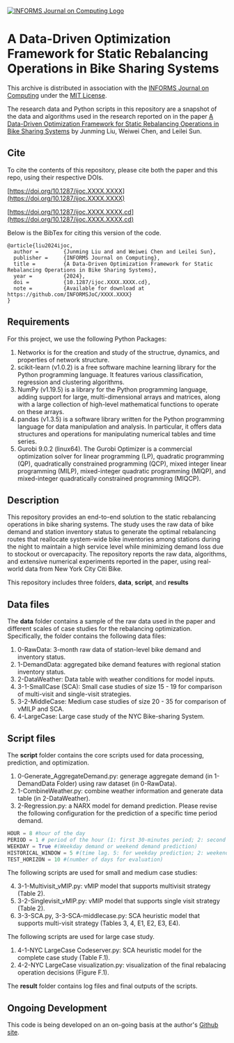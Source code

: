 [![INFORMS Journal on Computing Logo](https://INFORMSJoC.github.io/logos/INFORMS_Journal_on_Computing_Header.jpg)](https://pubsonline.informs.org/journal/ijoc)

# A Data-Driven Optimization Framework for Static Rebalancing Operations in Bike Sharing Systems

This archive is distributed in association with the [INFORMS Journal on
Computing](https://pubsonline.informs.org/journal/ijoc) under the [MIT License](LICENSE).

The research data and Python scripts in this repository are a snapshot of the data and algorithms
used in the research reported on in the paper 
[A Data-Driven Optimization Framework for Static Rebalancing Operations in Bike Sharing Systems](https://doi.org/10.1287/ijoc.2021.0112) by Junming Liu, Weiwei Chen, and Leilei Sun. 

## Cite

To cite the contents of this repository, please cite both the paper and this repo, using their respective DOIs.

[https://doi.org/10.1287/ijoc.XXXX.XXXX](https://doi.org/10.1287/ijoc.XXXX.XXXX)

[https://doi.org/10.1287/ijoc.XXXX.XXXX.cd](https://doi.org/10.1287/ijoc.XXXX.XXXX.cd)


Below is the BibTex for citing this version of the code.

```
@article{liu2024ijoc,
  author =        {Junming Liu and and Weiwei Chen and Leilei Sun},
  publisher =     {INFORMS Journal on Computing},
  title =         {A Data-Driven Optimization Framework for Static Rebalancing Operations in Bike Sharing Systems},
  year =          {2024},
  doi =           {10.1287/ijoc.XXXX.XXXX.cd},
  note =          {Available for download at https://github.com/INFORMSJoC/XXXX.XXXX}
}  
```
## Requirements

For this project, we use the following Python Packages:

1. Networkx is for the creation and study of the structrue, dynamics, and properties of network structure.
2. scikit-learn (v1.0.2) is a free software machine learning library for the Python programming language. It features various classification, regression and clustering algorithms.
3. NumPy (v1.19.5) is a library for the Python programming language, adding support for large, multi-dimensional arrays and matrices, along with a large collection of high-level mathematical functions to operate on these arrays.
4. pandas (v1.3.5) is a software library written for the Python programming language for data manipulation and analysis. In particular, it offers data structures and operations for manipulating numerical tables and time series.
5. Gurobi 9.0.2 (linux64). The Gurobi Optimizer is a commercial optimization solver for linear programming (LP), quadratic programming (QP), quadratically constrained programming (QCP), mixed integer linear programming (MILP), mixed-integer quadratic programming (MIQP), and mixed-integer quadratically constrained programming (MIQCP).


## Description

This repository provides an end-to-end solution to the static rebalancing operations in bike sharing systems. The study uses the raw data of bike demand and station inventory status to generate the optimal rebalancing routes that reallocate system-wide bike inventories among stations during the night to maintain a high service level while minimizing demand loss due to stockout or overcapacity. The repository reports the raw data, algorithms, and extensive numerical experiments reported in the paper, using real-world data from New York City Citi Bike.

This repository includes three folders, **data**, **script**, and **results**

## Data files
The **data** folder contains a sample of the raw data used in the paper and different scales of case studies for the rebalancing optimization. Specifically, the folder contains the following data files:

1. 0-RawData: 3-month raw data of station-level bike demand and inventory status.
2. 1-DemandData: aggregated bike demand features with regional station inventory status.
3. 2-DataWeather: Data table with weather conditions for model inputs.
4. 3-1-SmallCase (SCA): Small case studies of size 15 - 19 for comparison of multi-visit and single-visit strategies. 
5. 3-2-MiddleCase: Medium case studies of size 20 - 35 for comparison of vMILP and SCA. 
6. 4-LargeCase: Large case study of the NYC Bike-sharing System.

## Script files

The **script** folder contains the core scripts used for data processing, prediction, and optimization. 

1. 0-Generate_AggregateDemand.py: generage aggregate demand (in 1-DemandData Folder) using raw dataset (in 0-RawData).
2. 1-CombineWeather.py: combine weather information and generate data table (in 2-DataWeather).
3. 2-Regression.py: a NARX model for demand prediction. Please revise the following configuration for the prediction of a specific time period demand.

```python
HOUR = 8 #hour of the day
PERIOD = 1 # period of the hour (1: first 30-minutes period; 2: second 30-minutes period)
WEEKDAY = True #(Weekday demand or weekend demand prediction)
HISTORICAL_WINDOW = 5 #(time lag. 5: for weekday prediction; 2: weekend prediction.)
TEST_HORIZON = 10 #(number of days for evaluation)
```
The following scripts are used for small and medium case studies:

4. 3-1-Multivisit_vMIP.py: vMIP model that supports multivisit strategy (Table 2).
5. 3-2-Singlevisit_vMIP.py: vMIP model that supports single visit strategy (Table 2).
6. 3-3-SCA.py, 3-3-SCA-middlecase.py: SCA heuristic model that supports multi-visit strategy (Tables 3, 4, E1, E2, E3, E4).

The following scripts are used for large case study.

1. 4-1-NYC LargeCase Codeserver.py: SCA heuristic model for the complete case study (Table F.1).
2. 4-2-NYC LargeCase visualization.py: visualization of the final rebalacing operation decisions (Figure F.1).


The **result** folder contains log files and final outputs of the scripts.

## Ongoing Development

This code is being developed on an on-going basis at the author's
[Github site](https://github.com/liujm8/IJOC-Bike).
